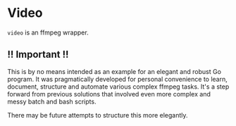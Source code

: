 # Video

`video` is an ffmpeg wrapper.

## !! Important !!

This is by no means intended as an example for an elegant and robust Go program.
It was pragmatically developed for personal convenience to learn, document,
structure and automate various complex ffmpeg tasks. It's a step forward from
previous solutions that involved even more complex and messy batch and bash scripts.

There may be future attempts to structure this more elegantly.

